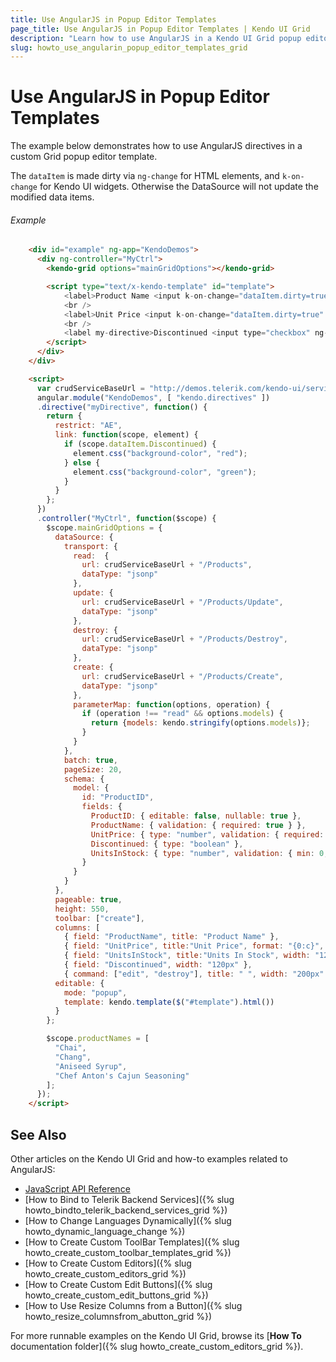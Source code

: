 ```yaml
---
title: Use AngularJS in Popup Editor Templates
page_title: Use AngularJS in Popup Editor Templates | Kendo UI Grid
description: "Learn how to use AngularJS in a Kendo UI Grid popup editor template."
slug: howto_use_angularin_popup_editor_templates_grid
---
```


# Use AngularJS in Popup Editor Templates

The example below demonstrates how to use AngularJS directives in a custom Grid popup editor template.

The `dataItem` is made dirty via `ng-change` for HTML elements, and `k-on-change` for Kendo UI widgets. Otherwise the DataSource will not update the modified data items.

###### Example

```html
    <div id="example" ng-app="KendoDemos">
      <div ng-controller="MyCtrl">
        <kendo-grid options="mainGridOptions"></kendo-grid>

        <script type="text/x-kendo-template" id="template">
            <label>Product Name <input k-on-change="dataItem.dirty=true" kendo-dropdownlist k-data-source="productNames" data-bind="value: ProductName" /><label>
            <br />
            <label>Unit Price <input k-on-change="dataItem.dirty=true" kendo-numeric-text-box data-bind="value: UnitPrice" /></label>
            <br />
            <label my-directive>Discontinued <input type="checkbox" ng-change="dataItem.dirty=true" ng-model="dataItem.Discontinued" /></label>
        </script>
      </div>
    </div>

    <script>
      var crudServiceBaseUrl = "http://demos.telerik.com/kendo-ui/service";
      angular.module("KendoDemos", [ "kendo.directives" ])
      .directive("myDirective", function() {
        return {
          restrict: "AE",
          link: function(scope, element) {
            if (scope.dataItem.Discontinued) {
              element.css("background-color", "red");
            } else {
              element.css("background-color", "green");
            }
          }
        };
      })
      .controller("MyCtrl", function($scope) {
        $scope.mainGridOptions = {
          dataSource: {
            transport: {
              read:  {
                url: crudServiceBaseUrl + "/Products",
                dataType: "jsonp"
              },
              update: {
                url: crudServiceBaseUrl + "/Products/Update",
                dataType: "jsonp"
              },
              destroy: {
                url: crudServiceBaseUrl + "/Products/Destroy",
                dataType: "jsonp"
              },
              create: {
                url: crudServiceBaseUrl + "/Products/Create",
                dataType: "jsonp"
              },
              parameterMap: function(options, operation) {
                if (operation !== "read" && options.models) {
                  return {models: kendo.stringify(options.models)};
                }
              }
            },
            batch: true,
            pageSize: 20,
            schema: {
              model: {
                id: "ProductID",
                fields: {
                  ProductID: { editable: false, nullable: true },
                  ProductName: { validation: { required: true } },
                  UnitPrice: { type: "number", validation: { required: true, min: 1} },
                  Discontinued: { type: "boolean" },
                  UnitsInStock: { type: "number", validation: { min: 0, required: true } }
                }
              }
            }
          },
          pageable: true,
          height: 550,
          toolbar: ["create"],
          columns: [
            { field: "ProductName", title: "Product Name" },
            { field: "UnitPrice", title:"Unit Price", format: "{0:c}", width: "120px" },
            { field: "UnitsInStock", title:"Units In Stock", width: "120px" },
            { field: "Discontinued", width: "120px" },
            { command: ["edit", "destroy"], title: " ", width: "200px" }],
          editable: {
            mode: "popup",
            template: kendo.template($("#template").html())
          }
        };

        $scope.productNames = [
          "Chai",
          "Chang",
          "Aniseed Syrup",
          "Chef Anton's Cajun Seasoning"
        ];
      });
    </script>
```

## See Also

Other articles on the Kendo UI Grid and how-to examples related to AngularJS:

* [JavaScript API Reference](/api/javascript/ui/grid)
* [How to Bind to Telerik Backend Services]({% slug howto_bindto_telerik_backend_services_grid %})
* [How to Change Languages Dynamically]({% slug howto_dynamic_language_change %})
* [How to Create Custom ToolBar Templates]({% slug howto_create_custom_toolbar_templates_grid %})
* [How to Create Custom Editors]({% slug howto_create_custom_editors_grid %})
* [How to Create Custom Edit Buttons]({% slug howto_create_custom_edit_buttons_grid %})
* [How to Use Resize Columns from a Button]({% slug howto_resize_columnsfrom_abutton_grid %})

For more runnable examples on the Kendo UI Grid, browse its [**How To** documentation folder]({% slug howto_create_custom_editors_grid %}).
